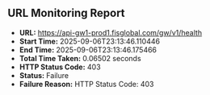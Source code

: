## URL Monitoring Report

- **URL:** https://api-gw1-prod1.fisglobal.com/gw/v1/health
- **Start Time:** 2025-09-06T23:13:46.110446
- **End Time:** 2025-09-06T23:13:46.175466
- **Total Time Taken:** 0.06502 seconds
- **HTTP Status Code:** 403
- **Status:** Failure
- **Failure Reason:** HTTP Status Code: 403
